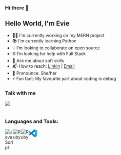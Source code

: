 ### Hi there 👋

## Hello World, I'm Evie

- 👩‍💻 I'm currently working on my MERN project
- 📚 I'm currently learning Python
- 💡 I’m looking to collaborate on open source
- ⛓ I'm looking for help with Full Stack
- 💬 Ask me about soft skills
- 📬 How to reach: [Linkin](https://www.linkedin.com/in/evie-zeng-863a3622a/) | [Email](evie.zengyiying@gmail.com)
- 👧 Pronounce: She/her
- ⚡️ Fun fact: My favourite part about coding is debug


### Talk with me

[<img align="left" width="22px" src="https://cdn.jsdelivr.net/npm/simple-icons@v3/icons/linkedin.svg" />](https://www.linkedin.com/in/evie-zeng-863a3622a/)

<br/>

<br />

### Languages and Tools:

<img align="left" alt="JavaScript" width="26px" src="https://raw.githubusercontent.com/jmnote/z-icons/master/svg/javascript.svg" />

<img align="left" alt="Ruby" width="26px" src="	https://raw.githubusercontent.com/jmnote/z-icons/master/svg/ruby.svg" />

<img align="left" alt="Ruby" width="26px" src="	https://raw.githubusercontent.com/jmnote/z-icons/master/svg/ruby.svg" />

<img align="left" alt="Visual Studio Code" width="26px" src="https://raw.githubusercontent.com/github/explore/80688e429a7d4ef2fca1e82350fe8e3517d3494d/topics/visual-studio-code/visual-studio-code.png" />
